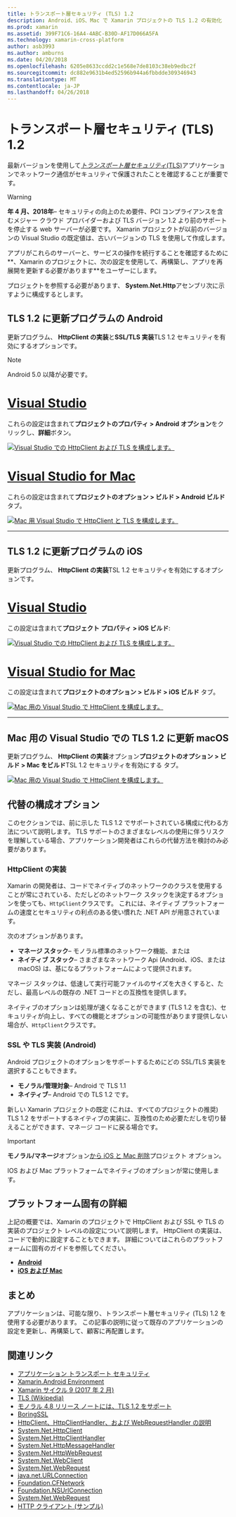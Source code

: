 ```yaml
---
title: トランスポート層セキュリティ (TLS) 1.2
description: Android、iOS、Mac で Xamarin プロジェクトの TLS 1.2 の有効化
ms.prod: xamarin
ms.assetid: 399F71C6-16A4-4ABC-B30D-AF17D066A5FA
ms.technology: xamarin-cross-platform
author: asb3993
ms.author: amburns
ms.date: 04/20/2018
ms.openlocfilehash: 6205e8633ccdd2c1e568e7de8103c38eb9edbc2f
ms.sourcegitcommit: dc882e9631b4ed52596b944a6fbbdde309346943
ms.translationtype: MT
ms.contentlocale: ja-JP
ms.lasthandoff: 04/26/2018
---
```

# <a name="transport-layer-security-tls-12"></a>トランスポート層セキュリティ (TLS) 1.2

最新バージョンを使用して[_トランスポート層セキュリティ_(TLS)](https://en.wikipedia.org/wiki/Transport_Layer_Security)アプリケーションでネットワーク通信がセキュリティで保護されたことを確認することが重要です。

> [!WARNING]
> **年 4 月、2018年**– セキュリティの向上のため要件、PCI コンプライアンスを含むメジャー クラウド プロバイダーおよび TLS バージョン 1.2 より前のサポートを停止する web サーバーが必要です。  Xamarin プロジェクトが以前のバージョンの Visual Studio の既定値は、古いバージョンの TLS を使用して作成します。
>
> アプリがこれらのサーバーと、サービスの操作を続行することを確認するために**、Xamarin のプロジェクトに、次の設定を使用して、再構築し、アプリを再展開を更新する必要があります**をユーザーにします。

プロジェクトを参照する必要があります、 **System.Net.Http**アセンブリ次に示すように構成するとします。

## <a name="update-android-to-tls-12"></a>TLS 1.2 に更新プログラムの Android

更新プログラム、 **HttpClient の実装**と**SSL/TLS 実装**TLS 1.2 セキュリティを有効にするオプションです。

> [!NOTE]
> Android 5.0 以降が必要です。

# <a name="visual-studiotabwindows"></a>[Visual Studio](#tab/windows)

これらの設定は含まれて**プロジェクトのプロパティ > Android オプション**をクリックし、**詳細**ボタン。

[![Visual Studio での HttpClient および TLS を構成します。](transport-layer-security-images/android-win-sml.png)](transport-layer-security-images/android-win.png#lightbox)

# <a name="visual-studio-for-mactabmacos"></a>[Visual Studio for Mac](#tab/macos)

これらの設定は含まれて**プロジェクトのオプション > ビルド > Android ビルド** タブ。

[![Mac 用 Visual Studio で HttpClient と TLS を構成します。](transport-layer-security-images/android-mac-sml.png)](transport-layer-security-images/android-mac.png#lightbox)

-----

## <a name="update-ios-to-tls-12"></a>TLS 1.2 に更新プログラムの iOS

更新プログラム、 **HttpClient の実装**TSL 1.2 セキュリティを有効にするオプションです。

# <a name="visual-studiotabwindows"></a>[Visual Studio](#tab/windows)

この設定は含まれて**プロジェクト プロパティ > iOS ビルド**:

[![Visual Studio での HttpClient および TLS を構成します。](transport-layer-security-images/ios-win-sml.png)](transport-layer-security-images/ios-win.png#lightbox)

# <a name="visual-studio-for-mactabmacos"></a>[Visual Studio for Mac](#tab/macos)

この設定は含まれて**プロジェクトのオプション > ビルド > iOS ビルド** タブ。

[![Mac 用の Visual Studio で HttpClient を構成します。](transport-layer-security-images/ios-mac-sml.png)](transport-layer-security-images/ios-mac.png#lightbox)

-----

## <a name="update-macos-to-tls-12-in-visual-studio-for-mac"></a>Mac 用の Visual Studio での TLS 1.2 に更新 macOS

更新プログラム、 **HttpClient の実装**オプション**プロジェクトのオプション > ビルド > Mac をビルド**TSL 1.2 セキュリティを有効にする タブ。

[![Mac 用の Visual Studio で HttpClient を構成します。](transport-layer-security-images/macos-mac-sml.png)](transport-layer-security-images/macos-mac.png#lightbox)

## <a name="alternative-configuration-options"></a>代替の構成オプション

このセクションでは、前に示した TLS 1.2 でサポートされている構成に代わる方法について説明します。
TLS サポートのさまざまなレベルの使用に伴うリスクを理解している場合、アプリケーション開発者はこれらの代替方法を検討のみ必要があります。

### <a name="httpclient-implementation"></a>HttpClient の実装

Xamarin の開発者は、コードでネイティブのネットワークのクラスを使用することが常にされている、ただしどのネットワーク スタックを決定するオプションを使っても、`HttpClient`クラスです。 これには、ネイティブ プラットフォームの速度とセキュリティの利点のある使い慣れた .NET API が用意されています。

次のオプションがあります。

- **マネージ スタック**– モノラル標準のネットワーク機能、または
- **ネイティブ スタック**– さまざまなネットワーク Api (Android、iOS、または macOS) は、基になるプラットフォームによって提供されます。

マネージ スタックは、低速して実行可能ファイルのサイズを大きくすると、ただし、最高レベルの既存の .NET コードとの互換性を提供します。

ネイティブのオプションは処理が速くなることができます (TLS 1.2 を含む)、セキュリティが向上し、すべての機能とオプションの可能性があります提供しない場合が、`HttpClient`クラスです。

### <a name="ssltls-implementation-android"></a>SSL や TLS 実装 (Android)

Android プロジェクトのオプションをサポートするためにどの SSL/TLS 実装を選択することもできます。

- **モノラル/管理対象**– Android で TLS 1.1
- **ネイティブ**– Android での TLS 1.2 です。

新しい Xamarin プロジェクトの既定 (これは、すべてのプロジェクトの推奨) TLS 1.2 をサポートするネイティブの実装に、互換性のため必要ただしを切り替えることができます、マネージ コードに戻る場合です。

> [!IMPORTANT]
> **モノラル/マネージ**オプション[から iOS と Mac 削除](https://developer.xamarin.com/releases/ios/xamarin.ios_10/xamarin.ios_10.8/)プロジェクト オプション。
>
> IOS および Mac プラットフォームでネイティブのオプションが常に使用します。

## <a name="platform-specific-details"></a>プラットフォーム固有の詳細

上記の概要では、Xamarin のプロジェクトで HttpClient および SSL や TLS の実装のプロジェクト レベルの設定について説明します。 HttpClient の実装は、コードで動的に設定することもできます。 詳細についてはこれらのプラットフォームに固有のガイドを参照してください。

- [**Android**](~/android/app-fundamentals/http-stack.md)
- [**iOS および Mac**](~/cross-platform/macios/http-stack.md)


## <a name="summary"></a>まとめ

アプリケーションは、可能な限り、トランスポート層セキュリティ (TLS) 1.2 を使用する必要があります。
この記事の説明に従って既存のアプリケーションの設定を更新し、再構築して、顧客に再配置します。

## <a name="related-links"></a>関連リンク

- [アプリケーション トランスポート セキュリティ](~/ios/app-fundamentals/ats.md)
- [Xamarin.Android Environment](~/android/deploy-test/environment.md)
- [Xamarin サイクル 9 (2017 年 2 月)](https://releases.xamarin.com/stable-release-cycle-9/)
- [TLS (Wikipedia)](https://en.wikipedia.org/wiki/Transport_Layer_Security)
- [モノラル 4.8 リリース ノートには、TLS 1.2 をサポート](http://www.mono-project.com/docs/about-mono/releases/4.8.0/#tls-12-support)
- [BoringSSL](https://boringssl.googlesource.com/boringssl/)
- [HttpClient、HttpClientHandler、および WebRequestHandler の説明](https://blogs.msdn.microsoft.com/henrikn/2012/08/07/httpclient-httpclienthandler-and-webrequesthandler-explained/)
- [System.Net.HttpClient](https://msdn.microsoft.com/library/system.net.http.httpclient(v=vs.118).aspx)
- [System.Net.HttpClientHandler](https://msdn.microsoft.com/library/system.net.http.httpclienthandler(v=vs.118).aspx)
- [System.Net.HttpMessageHandler](https://msdn.microsoft.com/library/system.net.http.httpmessagehandler(v=vs.118).aspx)
- [System.Net.HttpWebRequest](https://msdn.microsoft.com/library/system.net.httpwebrequest(v=vs.110).aspx)
- [System.Net.WebClient](https://msdn.microsoft.com/library/system.net.webclient(v=vs.110).aspx)
- [System.Net.WebRequest](https://msdn.microsoft.com/library/system.net.webrequest(v=vs.110).aspx)
- [java.net.URLConnection](http://developer.android.com/reference/java/net/URLConnection.html)
- [Foundation.CFNetwork](https://developer.xamarin.com/api/type/CoreFoundation.CFNetwork/)
- [Foundation.NSUrlConnection](https://developer.xamarin.com/api/type/Foundation.NSUrlConnection/)
- [System.Net.WebRequest](https://msdn.microsoft.com/library/system.net.webrequest(v=vs.110).aspx)
- [HTTP クライアント (サンプル)](https://developer.xamarin.com/samples/monotouch/HttpClient/)
